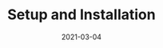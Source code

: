 ---
title: "Setup and Installation"
description: "Setting up and installing Atom Renderer"
date: 2021-03-04
toc: true
weight: 300
---